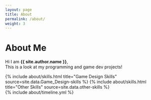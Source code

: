 ```yaml
---
layout: page
title: About
permalink: /about/
weight: 3
---
```


# **About Me**

Hi I am **{{ site.author.name }}**,<br>
This is a look at my programming and game dev projects!

<div class="row">
{% include about/skills.html title="Game Design Skills" source=site.data.Game_Design-skills %}
{% include about/skills.html title="Other Skills" source=site.data.other-skills %}
</div>

<div class="row">
{% include about/timeline.yml %}
</div>

